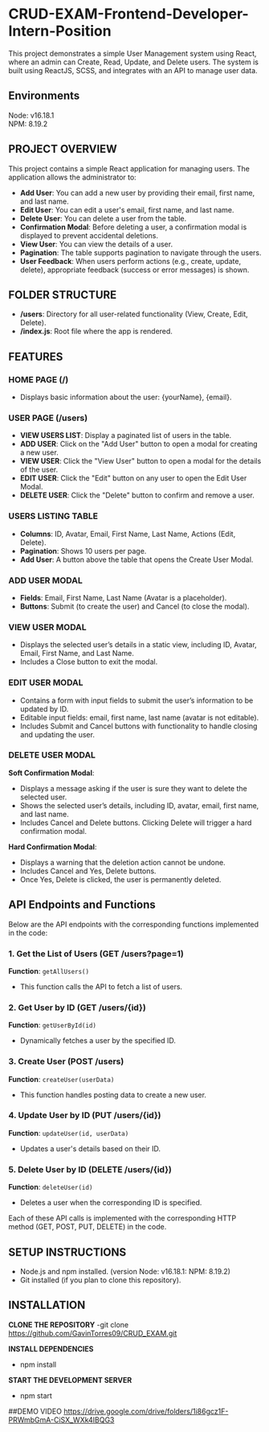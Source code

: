 # CRUD-EXAM-Frontend-Developer-Intern-Position
This project demonstrates a simple User Management system using React, where an admin can Create, Read, Update, and Delete users. The system is built using ReactJS, SCSS, and integrates with an API to manage user data.

## Environments

Node: v16.18.1\
NPM: 8.19.2

## PROJECT OVERVIEW 
This project contains a simple React application for managing users. The application allows the administrator to:

- **Add User**: You can add a new user by providing their email, first name, and last name.
- **Edit User**: You can edit a user's email, first name, and last name.
- **Delete User**: You can delete a user from the table.
- **Confirmation Modal**: Before deleting a user, a confirmation modal is displayed to prevent accidental deletions.
- **View User**: You can view the details of a user.
- **Pagination**: The table supports pagination to navigate through the users.
- **User Feedback**: When users perform actions (e.g., create, update, delete), appropriate feedback (success or error messages) is shown.

## FOLDER STRUCTURE
- **/users**: Directory for all user-related functionality (View, Create, Edit, Delete).
- **/index.js**: Root file where the app is rendered.

## FEATURES

### HOME PAGE  (/)
- Displays basic information about the user: {yourName}, {email}.

### USER PAGE (/users)
- **VIEW USERS LIST**: Display a paginated list of users in the table.
- **ADD USER**: Click on the "Add User" button to open a modal for creating a new user.
- **VIEW USER**: Click the "View User" button to open a modal for the details of the user.
- **EDIT USER**: Click the "Edit" button on any user to open the Edit User Modal.
- **DELETE USER**: Click the "Delete" button to confirm and remove a user.

### USERS LISTING TABLE
- **Columns**: ID, Avatar, Email, First Name, Last Name, Actions (Edit, Delete).
- **Pagination**: Shows 10 users per page.
- **Add User**: A button above the table that opens the Create User Modal.

### ADD USER MODAL
- **Fields**: Email, First Name, Last Name (Avatar is a placeholder).
- **Buttons**: Submit (to create the user) and Cancel (to close the modal).

### VIEW USER MODAL
- Displays the selected user’s details in a static view, including ID, Avatar, Email, First Name, and Last Name.
- Includes a Close button to exit the modal.

### EDIT USER MODAL
- Contains a form with input fields to submit the user’s information to be updated by ID.
- Editable input fields: email, first name, last name (avatar is not editable).
- Includes Submit and Cancel buttons with functionality to handle closing and updating the user.

### DELETE USER MODAL

**Soft Confirmation Modal**:
- Displays a message asking if the user is sure they want to delete the selected user.
- Shows the selected user’s details, including ID, avatar, email, first name, and last name.
- Includes Cancel and Delete buttons. Clicking Delete will trigger a hard confirmation modal.

**Hard Confirmation Modal**:
- Displays a warning that the deletion action cannot be undone.
- Includes Cancel and Yes, Delete buttons.
- Once Yes, Delete is clicked, the user is permanently deleted.


## API Endpoints and Functions

Below are the API endpoints with the corresponding functions implemented in the code:

### 1. Get the List of Users (GET /users?page=1)
**Function**: `getAllUsers()`
- This function calls the API to fetch a list of users.

### 2. Get User by ID (GET /users/{id})
**Function**: `getUserById(id)`
- Dynamically fetches a user by the specified ID.

### 3. Create User (POST /users)
**Function**: `createUser(userData)`
- This function handles posting data to create a new user.

### 4. Update User by ID (PUT /users/{id})
**Function**: `updateUser(id, userData)`
- Updates a user's details based on their ID.

### 5. Delete User by ID (DELETE /users/{id})
**Function**: `deleteUser(id)`
- Deletes a user when the corresponding ID is specified.

Each of these API calls is implemented with the corresponding HTTP method (GET, POST, PUT, DELETE) in the code.


## SETUP INSTRUCTIONS
- Node.js and npm installed. (version Node: v16.18.1: NPM: 8.19.2)
- Git installed (if you plan to clone this repository).

## INSTALLATION
**CLONE THE REPOSITORY**
-git clone https://github.com/GavinTorres09/CRUD_EXAM.git

**INSTALL DEPENDENCIES**
- npm install

**START THE DEVELOPMENT SERVER**
- npm start

##DEMO VIDEO
https://drive.google.com/drive/folders/1i86gcz1F-PRWmbGmA-CiSX_WXk4IBQG3
